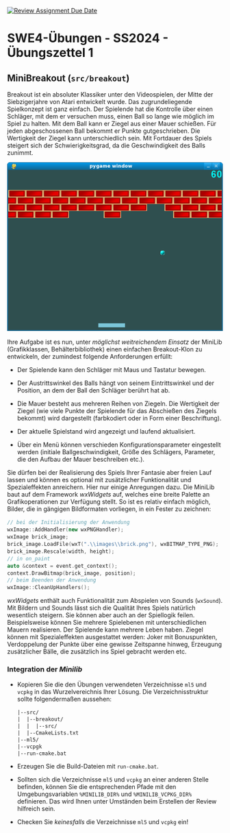 [![Review Assignment Due Date](https://classroom.github.com/assets/deadline-readme-button-24ddc0f5d75046c5622901739e7c5dd533143b0c8e959d652212380cedb1ea36.svg)](https://classroom.github.com/a/mcNMNBt9)
# **SWE4-Übungen - SS2024 - Übungszettel 1**

## **MiniBreakout (`src/breakout`)**

Breakout ist ein absoluter Klassiker unter den Videospielen, der Mitte der
Siebzigerjahre von Atari entwickelt wurde. Das zugrundeliegende Spielkonzept ist
ganz einfach. Der Spielende hat die Kontrolle über einen Schläger, mit dem er
versuchen muss, einen Ball so lange wie möglich im Spiel zu halten. Mit dem Ball
kann er Ziegel aus einer Mauer schießen. Für jeden abgeschossenen Ball bekommt
er Punkte gutgeschrieben. Die Wertigkeit der Ziegel kann unterschiedlich sein.
Mit Fortdauer des Spiels steigert sich der Schwierigkeitsgrad, da die
Geschwindigkeit des Balls zunimmt.

<div align="center">
  <img src="./doc/breakout.png">
</div>

Ihre Aufgabe ist es nun, unter *möglichst weitreichendem Einsatz* der MiniLib
(Grafikklassen, Behälterbibliothek) einen einfachen Breakout-Klon zu
entwickeln, der zumindest folgende Anforderungen erfüllt: 

*	Der Spielende kann den Schläger mit Maus und Tastatur bewegen. 

*	Der Austrittswinkel des Balls hängt von seinem Eintrittswinkel und der
Position, an dem der Ball den Schläger berührt hat ab. 

*	Die Mauer besteht aus mehreren Reihen von Ziegeln. Die Wertigkeit der Ziegel
(wie viele Punkte der Spielende für das Abschießen des Ziegels bekommt) wird
dargestellt (farbkodiert oder in Form einer Beschriftung).

*	Der aktuelle Spielstand wird angezeigt und laufend aktualisiert. 

*	Über ein Menü können verschieden Konfigurationsparameter eingestellt werden
(initiale Ballgeschwindigkeit, Größe des Schlägers, Parameter, die den Aufbau
der Mauer beschreiben etc.).

Sie dürfen bei der Realisierung des Spiels Ihrer Fantasie aber freien Lauf
lassen und können es optional mit zusätzlicher Funktionalität und
Spezialeffekten anreichern. Hier nur einige Anregungen dazu. Die MiniLib baut
auf dem Framework *wxWidgets* auf, welches eine breite Palette an
Grafikoperationen zur Verfügung stellt. So ist es relativ einfach möglich,
Bilder, die in gängigen Bildformaten vorliegen, in ein Fester zu zeichnen:

```cpp
// bei der Initialisierung der Anwendung		
wxImage::AddHandler(new wxPNGHandler);
wxImage brick_image;
brick_image.LoadFile(wxT(".\\images\\brick.png"), wxBITMAP_TYPE_PNG);
brick_image.Rescale(width, height);
// in on_paint		
auto &context = event.get_context();
context.DrawBitmap(brick_image, position);
// beim Beenden der Anwendung
wxImage::CleanUpHandlers();
```

*wxWidgets* enthält auch Funktionalität zum Abspielen von Sounds (`wxSound`). Mit
Bildern und Sounds lässt sich die Qualität Ihres Spiels natürlich wesentlich
steigern. Sie können aber auch an der Spiellogik feilen. Beispielsweise können
Sie mehrere Spielebenen mit unterschiedlichen Mauern realisieren. Der Spielende
kann mehrere Leben haben. Ziegel können mit Spezialeffekten ausgestattet werden:
Joker mit Bonuspunkten, Verdoppelung der Punkte über eine gewisse Zeitspanne
hinweg, Erzeugung zusätzlicher Bälle, die zusätzlich ins Spiel gebracht werden
etc.

### Integration der *Minilib*

* Kopieren Sie die den Übungen verwendeten Verzeichnisse `ml5` und `vcpkg` in
das Wurzelvereichnis Ihrer Lösung. Die Verzeichnisstruktur sollte folgendermaßen
aussehen:

  ```
  |--src/
  |  |--breakout/
  |  |  |--src/
  |  |--CmakeLists.txt
  |--ml5/
  |--vcpgk
  |--run-cmake.bat
  ```

* Erzeugen Sie die Build-Dateien mit `run-cmake.bat`.
* Sollten sich die Verzeichnisse `ml5` und `vcpkg` an einer anderen Stelle
  befinden, können Sie die entsprechenden Pfade mit den Umgebungsvariablen
  `%MINILIB_DIR%` und `%MINILIB_VCPKG_DIR%` definieren. Das wird Ihnen unter
  Umständen beim Erstellen der Review hilfreich sein.
* Checken Sie *keinesfalls* die Verzeichnisse `ml5` und `vcpkg` ein!